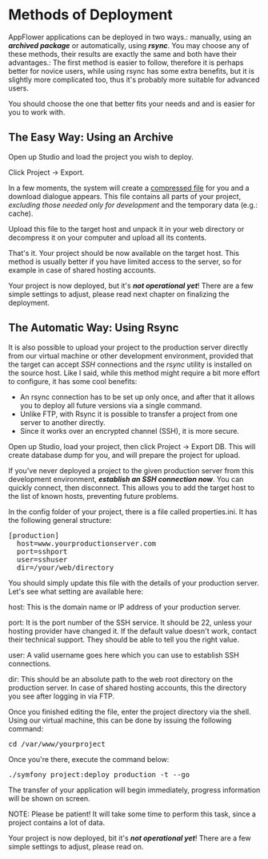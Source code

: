 # Methods of Deployment

AppFlower applications can be deployed in two ways.: manually, using an ***archived package*** or automatically, using ***rsync***. You may choose any of these methods, their results are exactly the same and both have their advantages.: The first method is easier to follow, therefore it is perhaps better for novice users, while using rsync has some extra benefits, but it is slightly more complicated too, thus it's probably more suitable for advanced users. 

You should choose the one that better fits your needs and and is easier for you to work with.


## The Easy Way: Using an Archive

Open up Studio and load the project you wish to deploy.

Click Project -> Export.

In a few moments, the system will create a <u>compressed file</u> for you and a download dialogue appears. This file contains all parts of your project,
_excluding those needed only for development_ and the temporary data (e.g.: cache).

Upload this file to the target host and unpack it in your web directory or decompress it on your computer and upload all its contents.

That's it. Your project should be now available on the target host. This method is usually better if you have limited access to the server, so for example in case of shared hosting accounts.

Your project is now deployed, but it's ***not operational yet***! There are a few simple settings to adjust, please read next chapter on finalizing the deployment.


## The Automatic Way: Using Rsync

It is also possible to upload your project to the production server directly from our virtual machine or other development environment, provided that the target can accept _SSH_ connections and the _rsync_ utility is installed on the source host. Like I said, while this method might require a bit more effort to configure, it has some cool benefits:

- An rsync connection has to be set up only once, and after that it allows you to deploy all future versions via a single command.
- Unlike FTP, with Rsync it is possible to transfer a project from one server to another directly.
- Since it works over an encrypted channel (SSH), it is more secure.

Open up Studio, load your project, then click Project -> Export DB. This will create database dump for you, and will prepare the project for upload.

If you've never deployed a project to the given production server from this development environment, ***establish an SSH connection now***. You can quickly connect, then disconnect. This allows you to add the target host to the list of known hosts, preventing future problems.

In the config folder of your project, there is a file called properties.ini. It has the following general structure:

<pre>
[production]
  host=www.yourproductionserver.com
  port=sshport
  user=sshuser
  dir=/your/web/directory
</pre>

You should simply update this file with the details of your production server. Let's see what setting are available here:

host: This is the domain name or IP address of your production server.

port: It is the port number of the SSH service. It should be 22, unless your hosting provider have changed it. If the default value doesn't work, contact their technical 
support. They should be able to tell you the right value.

user: A valid username goes here which you can use to establish SSH connections.

dir: This should be an absolute path to the web root directory on the production server. In case of shared hosting accounts, this the directory you see after logging in via FTP.

Once you finished editing the file, enter the project directory via the shell. Using our virtual machine, this can be done by issuing the following command:

<pre>
cd /var/www/yourproject 
</pre>

Once you're there, execute the command below:

<pre>
./symfony project:deploy production -t --go
</pre>

The transfer of your application will begin immediately, progress information will be shown on screen.

NOTE: Please be patient! It will take some time to perform this task, since a project contains a lot of data.

Your project is now deployed, bit it's ***not operational yet***! There are a few simple settings to adjust, please read on.

